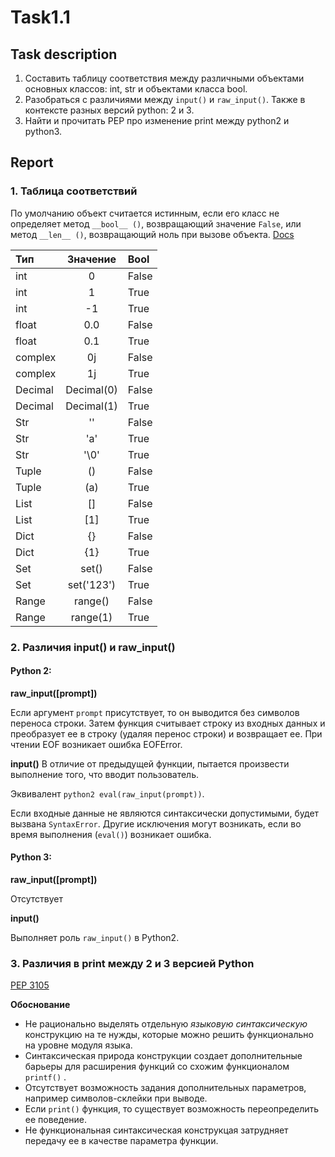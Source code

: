 # Task1.1

## Task description
1. Составить таблицу соответствия между различными объектами основных классов: int, str и объектами класса bool.
2. Разобраться с различиями между ```input()``` и ```raw_input()```. Также в контексте разных версий python: 2 и 3.
3. Найти и прочитать PEP про изменение print между python2 и python3.

## Report

### 1. Таблица соответствий

По умолчанию объект считается истинным, если его класс не определяет метод ```__bool__ ()```, возвращающий значение ```False```, или метод ```__len__ ()```, возвращающий ноль при вызове объекта. [Docs](https://docs.python.org/3/library/stdtypes.html)

| Тип | Значение | Bool
| :--- | :---: | :--- 
| int | 0 | False
| int | 1 | True
| int | -1 | True
| float | 0.0 | False
| float | 0.1 | True
| complex | 0j | False
| complex | 1j | True
| Decimal| Decimal(0) | False
| Decimal| Decimal(1) | True
| Str | '' | False
| Str | 'a' | True
| Str | '\0' | True
| Tuple | () | False
| Tuple | (a) | True
| List | [] | False
| List | [1] | True
| Dict | {} | False
| Dict | {1} | True
| Set | set() | False
| Set | set('123') | True
| Range | range() | False
| Range | range(1) | True

### 2. Различия input() и raw_input()

#### Python 2:

**raw_input([prompt])**

Если аргумент ```prompt``` присутствует, то он выводится без символов переноса строки. Затем функция считывает строку из входных данных и преобразует ее в строку (удаляя перенос строки) и возвращает ее. При чтении EOF возникает ошибка EOFError.

**input()**
В отличие от предыдущей функции, пытается произвести выполнение того, что вводит пользователь.

Эквивалент ```python2 eval(raw_input(prompt))```.

Если входные данные не являются синтаксически допустимыми, будет вызвана ```SyntaxError```. Другие исключения могут возникать, если во время выполнения (```eval()```) возникает ошибка.

#### Python 3:

**raw_input([prompt])**

Отсутствует

**input()**

Выполняет роль ```raw_input()``` в Python2.

### 3. Различия в print между 2 и 3 версией Python

[PEP 3105](https://www.python.org/dev/peps/pep-3105/)

**Обоснование**

- Не рационально выделять отдельную *языковую синтаксическую* конструкцию на те нужды, которые можно решить функционально на уровне модуля языка.
- Синтаксическая природа конструкции создает дополнительные барьеры для расширения функций со схожим функционалом ```printf()``` .
- Отсутствует возможность задания дополнительных параметров, например символов-склейки при выводе.
- Если ```print()``` функция, то существует возможность переопределить ее поведение. 
- Не функциональная синтаксическая конструкцая затрудняет передачу ее в качестве параметра функции. 
